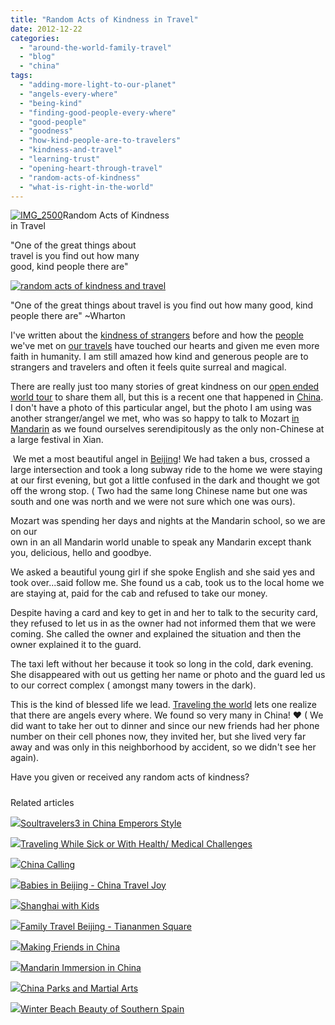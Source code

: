 ```yaml
---
title: "Random Acts of Kindness in Travel"
date: 2012-12-22
categories: 
  - "around-the-world-family-travel"
  - "blog"
  - "china"
tags: 
  - "adding-more-light-to-our-planet"
  - "angels-every-where"
  - "being-kind"
  - "finding-good-people-every-where"
  - "good-people"
  - "goodness"
  - "how-kind-people-are-to-travelers"
  - "kindness-and-travel"
  - "learning-trust"
  - "opening-heart-through-travel"
  - "random-acts-of-kindness"
  - "what-is-right-in-the-world"
---
```


[![IMG_2500](https://pub-ac94b3f306b24c0dba4238943c97f2e1.r2.dev/6a00e5502a95078833017c34dfb5a8970b.jpg "IMG_2500")](https://pub-ac94b3f306b24c0dba4238943c97f2e1.r2.dev/6a00e5502a95078833017c34dfb5a8970b.jpg)Random Acts of Kindness  
in Travel  
  
"One of the great things about  
travel is you find out how many  
good, kind people there are"

<!--more-->  
[![random acts of kindness and travel](https://pub-ac94b3f306b24c0dba4238943c97f2e1.r2.dev/6a00e5502a95078833017ee6832e0a970d.jpg "random acts of kindness and travel")](https://pub-ac94b3f306b24c0dba4238943c97f2e1.r2.dev/6a00e5502a95078833017ee6832e0a970d.jpg)  
  
"One of the great things about travel is you find out how many good, kind people there are" ~Wharton  
  
I've written about the [kindness of strangers](http://soultravelers3new.local/2008/07/kindness-of-str.html "random acts of travel") before and how the [people](http://soultravelers3new.local/2007/02/village-people.html " people and travel kindness") we've met on [our travels](http://soultravelers3new.local/2011/02/kids-friends-travel-on-the-ultimate-family-adventure.html "travel ultimate family trip") have touched our hearts and given me even more faith in humanity. I am still amazed how kind and generous people are to strangers and travelers and often it feels quite surreal and magical.  
  
There are really just too many stories of great kindness on our [open ended world tour](http://soultravelers3new.local/2012/01/amazing-family-world-tour.html "open ended world tour") to share them all, but this is a recent one that happened in [China](http://soultravelers3new.local/2012/11/china-travel-in-the-autumn.html "travel to China"). I don't have a photo of this particular angel, but the photo I am using was another stranger/angel we met, who was so happy to talk to Mozart [in Mandarin](http://soultravelers3new.local/2011/01/only-american-girl-in-an-all-mandarin-school-chinese-immersion-in-language-culture-through-school.html "how to learn mandarin in Asia") as we found ourselves serendipitously as the only non-Chinese at a large festival in Xian.  
  
 We met a most beautiful angel in [Beijing](http://soultravelers3new.local/2012/11/beijing-bikes-and-beauty.html "travel to Beijing")! We had taken a bus, crossed a large intersection and took a long subway ride to the home we were staying at our first evening, but got a little confused in the dark and thought we got off the wrong stop. ( Two had the same long Chinese name but one was south and one was north and we were not sure which one was ours).  
  
Mozart was spending her days and nights at the Mandarin school, so we are on our  
own in an all Mandarin world unable to speak any Mandarin except thank you, delicious, hello and goodbye.  
  
We asked a beautiful young girl if she spoke English and she said yes and took over...said follow me. She found us a cab, took us to the local home we are staying at, paid for the cab and refused to take our money.  
  
Despite having a card and key to get in and her to talk to the security card, they refused to let us in as the owner had not informed them that we were coming. She called the owner and explained the situation and then the owner explained it to the guard.  
  
The taxi left without her because it took so long in the cold, dark evening. She disappeared with out us getting her name or photo and the guard led us to our correct complex ( amongst many towers in the dark).  
  
This is the kind of blessed life we lead. [Traveling the world](http://soultravelers3new.local/2009/04/how-to-travel-the-world-as-a-digital-nomad-family.html "traveling the world") lets one realize that there are angels every where. We found so very many in China! ♥ ( We did want to take her out to dinner and since our new friends had her phone number on their cell phones now, they invited her, but she lived very far away and was only in this neighborhood by accident, so we didn't see her again).  
  
Have you given or received any random acts of kindness?  

#####   
  
  

Related articles

[![](http://i.zemanta.com/130189927_80_80.jpg)](http://soultravelers3new.local/2012/12/soultravelers3-in-china-emperors-style.html)[Soultravelers3 in China Emperors Style](http://soultravelers3new.local/2012/12/soultravelers3-in-china-emperors-style.html)

[![](http://i.zemanta.com/120875588_80_80.jpg)](http://soultravelers3new.local/2012/10/traveling-while-sick-or-with-health-medical-challenges.html)[Traveling While Sick or With Health/ Medical Challenges](http://soultravelers3new.local/2012/10/traveling-while-sick-or-with-health-medical-challenges.html)

[![](http://i.zemanta.com/129923404_80_80.jpg)](http://soultravelers3new.local/2012/12/china-calling.html)[China Calling](http://soultravelers3new.local/2012/12/china-calling.html)

[![](http://i.zemanta.com/125331496_80_80.jpg)](http://soultravelers3new.local/2012/11/babies-in-beijing-china-travel-joy.html)[Babies in Beijing - China Travel Joy](http://soultravelers3new.local/2012/11/babies-in-beijing-china-travel-joy.html)

[![](http://i.zemanta.com/129131608_80_80.jpg)](http://soultravelers3new.local/2012/11/shanghai-with-kids.html)[Shanghai with Kids](http://soultravelers3new.local/2012/11/shanghai-with-kids.html)

[![](http://i.zemanta.com/130971769_80_80.jpg)](http://soultravelers3new.local/2012/12/family-travel-beijing-tiananmen-square.html)[Family Travel Beijing - Tiananmen Square](http://soultravelers3new.local/2012/12/family-travel-beijing-tiananmen-square.html)

[![](http://i.zemanta.com/133178311_80_80.jpg)](http://soultravelers3new.local/2012/12/making-friends-in-china-.html)[Making Friends in China](http://soultravelers3new.local/2012/12/making-friends-in-china-.html)

[![](http://i.zemanta.com/126145245_80_80.jpg)](http://soultravelers3new.local/2012/11/mandarin-immersion-in-china.html)[Mandarin Immersion in China](http://soultravelers3new.local/2012/11/mandarin-immersion-in-china.html)

[![](http://i.zemanta.com/125632758_80_80.jpg)](http://soultravelers3new.local/2012/11/china-parks-and-martial-arts.html)[China Parks and Martial Arts](http://soultravelers3new.local/2012/11/china-parks-and-martial-arts.html)

[![](http://i.zemanta.com/122660819_80_80.jpg)](http://soultravelers3new.local/2012/11/winter-beach-beauty-of-southern-spain.html)[Winter Beach Beauty of Southern Spain](http://soultravelers3new.local/2012/11/winter-beach-beauty-of-southern-spain.html)
